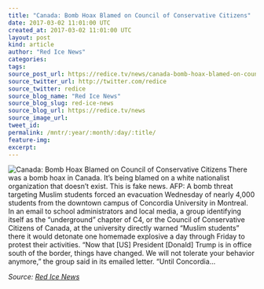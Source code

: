 ```yaml
---
title: "Canada: Bomb Hoax Blamed on Council of Conservative Citizens"
date: 2017-03-02 11:01:00 UTC
created_at: 2017-03-02 11:01:00 UTC
layout: post
kind: article
author: "Red Ice News"
categories: 
tags: 
source_post_url: https://redice.tv/news/canada-bomb-hoax-blamed-on-council-of-conservative-citizens
source_twitter_url: http://twitter.com/redice
source_twitter: redice
source_blog_name: "Red Ice News"
source_blog_slug: red-ice-news
source_blog_url: https://redice.tv/news
source_image_url: 
tweet_id:
permalink: /mntr/:year/:month/:day/:title/
feature-img: 
excerpt:
---
```

<img align="left" alt="Canada: Bomb Hoax Blamed on Council of Conservative Citizens" src="https://rdice.net/a/c/n/17/03021200-Concordia_University_02.9cd7b47f.jpg"> There was a bomb hoax in Canada. It’s being blamed on a white nationalist organization that doesn’t exist. This is fake news. AFP: A bomb threat targeting Muslim students forced an evacuation Wednesday of nearly 4,000 students from the downtown campus of Concordia University in Montreal. In an email to school administrators and local media, a group identifying itself as the “underground” chapter of C4, or the Council of Conservative Citizens of Canada, at the university directly warned “Muslim students” there it would detonate one homemade explosive a day through Friday to protest their activities. “Now that [US] President [Donald] Trump is in office south of the border, things have changed. We will not tolerate your behavior anymore,” the group said in its emailed letter. “Until Concordia…<div class="">
    <i>Source: <a href="https://redice.tv/news">Red Ice News</a></i>
</div>
